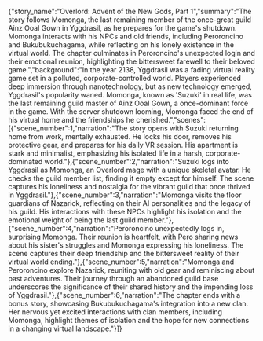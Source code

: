 {"story_name":"Overlord: Advent of the New Gods, Part 1","summary":"The story follows Momonga, the last remaining member of the once-great guild Ainz Ooal Gown in Yggdrasil, as he prepares for the game's shutdown. Momonga interacts with his NPCs and old friends, including Peroroncino and Bukubukuchagama, while reflecting on his lonely existence in the virtual world. The chapter culminates in Peroroncino's unexpected login and their emotional reunion, highlighting the bittersweet farewell to their beloved game.","background":"In the year 2138, Yggdrasil was a fading virtual reality game set in a polluted, corporate-controlled world. Players experienced deep immersion through nanotechnology, but as new technology emerged, Yggdrasil's popularity waned. Momonga, known as 'Suzuki' in real life, was the last remaining guild master of Ainz Ooal Gown, a once-dominant force in the game. With the server shutdown looming, Momonga faced the end of his virtual home and the friendships he cherished.","scenes":[{"scene_number":1,"narration":"The story opens with Suzuki returning home from work, mentally exhausted. He locks his door, removes his protective gear, and prepares for his daily VR session. His apartment is stark and minimalist, emphasizing his isolated life in a harsh, corporate-dominated world."},{"scene_number":2,"narration":"Suzuki logs into Yggdrasil as Momonga, an Overlord mage with a unique skeletal avatar. He checks the guild member list, finding it empty except for himself. The scene captures his loneliness and nostalgia for the vibrant guild that once thrived in Yggdrasil."},{"scene_number":3,"narration":"Momonga visits the floor guardians of Nazarick, reflecting on their AI personalities and the legacy of his guild. His interactions with these NPCs highlight his isolation and the emotional weight of being the last guild member."},{"scene_number":4,"narration":"Peroroncino unexpectedly logs in, surprising Momonga. Their reunion is heartfelt, with Pero sharing news about his sister's struggles and Momonga expressing his loneliness. The scene captures their deep friendship and the bittersweet reality of their virtual world ending."},{"scene_number":5,"narration":"Momonga and Peroroncino explore Nazarick, reuniting with old gear and reminiscing about past adventures. Their journey through an abandoned guild base underscores the significance of their shared history and the impending loss of Yggdrasil."},{"scene_number":6,"narration":"The chapter ends with a bonus story, showcasing Bukubukuchagama's integration into a new clan. Her nervous yet excited interactions with clan members, including Momonga, highlight themes of isolation and the hope for new connections in a changing virtual landscape."}]}